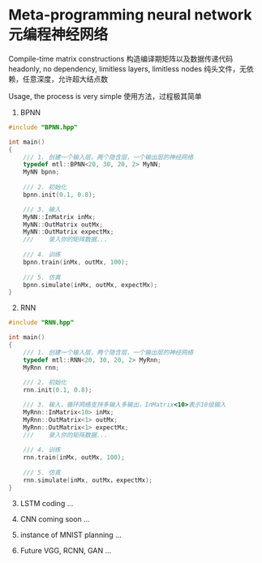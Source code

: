 # Meta-programming neural network 元编程神经网络

Compile-time matrix constructions 构造编译期矩阵以及数据传递代码  
headonly, no dependency, limitless layers, limitless nodes 纯头文件，无依赖，任意深度，允许超大结点数

Usage, the process is very simple 使用方法，过程极其简单
1) BPNN
```cpp
#include "BPNN.hpp"

int main()
{
    /// 1. 创建一个输入层，两个隐含层，一个输出层的神经网络
    typedef mtl::BPNN<20, 30, 20, 2> MyNN;
	MyNN bpnn;
	
    /// 2. 初始化
    bpnn.init(0.1, 0.8);

    /// 3. 输入
    MyNN::InMatrix inMx;
    MyNN::OutMatrix outMx;
	MyNN::OutMatrix expectMx;
    ///    录入你的矩阵数据...
	
    /// 4. 训练
    bpnn.train(inMx, outMx, 100);
	
    /// 5. 仿真
    bpnn.simulate(inMx, outMx, expectMx);
}
```

2) RNN
```cpp
#include "RNN.hpp"

int main()
{
    /// 1. 创建一个输入层，两个隐含层，一个输出层的神经网络
    typedef mtl::RNN<20, 30, 20, 2> MyRnn;
	MyRnn rnn;
	
    /// 2. 初始化
    rnn.init(0.1, 0.8);

    /// 3. 输入，循环网络支持多输入多输出，InMatrix<10>表示10组输入
    MyRnn::InMatrix<10> inMx;
    MyRnn::OutMatrix<1> outMx;
	MyRnn::OutMatrix<1> expectMx;
    ///    录入你的矩阵数据...
	
    /// 4. 训练
    rnn.train(inMx, outMx, 100);
	
    /// 5. 仿真
    rnn.simulate(inMx, outMx，expectMx);
}
```


3) LSTM
coding ...

4) CNN
coming soon ...

5) instance of MNIST
planning ...

6) Future
VGG, RCNN, GAN ...
